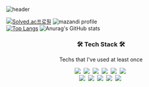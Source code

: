 ![header](https://capsule-render.vercel.app/api?type=soft&color=auto&height=150&section=header&text=TaeYoonKwon&fontSize=70&animation=blink)

[![Solved.ac프로필](http://mazassumnida.wtf/api/v2/generate_badge?boj=tyoon97)](https://solved.ac/tyoon97)
![mazandi profile](http://mazandi.herokuapp.com/api?handle=tyoon97&theme=dark)  
[![Top Langs](https://github-readme-stats.vercel.app/api/top-langs/?username=tykwon97&layout=compact)](https://github.com/tykwon97/github-readme-stats)
![Anurag's GitHub stats](https://github-readme-stats.vercel.app/api?username=tykwon97&show_icons=true&theme=radical)

<h3 align="center">🛠 Tech Stack 🛠</h3>

<p align="center"> Techs that I've used at least once </p>

<p align="center">
  <img src="https://img.shields.io/badge/Java-007396?style=flat-square&logo=Java&logoColor=white"/></a>&nbsp 
  <img src="https://img.shields.io/badge/Python-3766AB?style=flat-square&logo=Python&logoColor=white"/></a>&nbsp 
  <img src="https://img.shields.io/badge/Javascript-ffb13b?style=flat-square&logo=javascript&logoColor=white"/></a>&nbsp 
  <img src="https://img.shields.io/badge/react-61DAFB?style=flat-squar&logo=react&logoColor=black"/></a>&nbsp 
  <img src="https://img.shields.io/badge/Node.js-43853D?style=flat-square&logo=node.js&logoColor=white"/></a>&nbsp 
  <img src="https://img.shields.io/badge/Kotlin-0095D5?&style=flat-square&logo=kotlin&logoColor=white"/></a>&nbsp 
  <br>
  <img src="https://img.shields.io/badge/Mysql-E6B91E?style=flat-square&logo=MySql&logoColor=white"/></a>&nbsp 
  <img src="https://img.shields.io/badge/aws-333664?style=flat-square&logo=amazon-aws&logoColor=white"/></a>&nbsp 
  <img src="https://img.shields.io/badge/apache tomcat-F8DC75?style=flat-squar&logo=apachetomcat&logoColor=white"/></a>&nbsp 
  <img src="https://img.shields.io/badge/linux-FCC624?style=flat-squar&logo=linux&logoColor=black"/></a>&nbsp 
  <img src="https://img.shields.io/badge/github-181717?style=flat-squar&logo=github&logoColor=white"/></a>&nbsp 
</p>
<!--

  <img src="https://img.shields.io/badge/html-E34F26?style=flat-squar&logo=html5&logoColor=white"/></a>&nbsp 
  <img src="https://img.shields.io/badge/css-1572B6?style=flat-squar&logo=css3&logoColor=white"/></a>&nbsp 
  <img src="https://img.shields.io/badge/C-A8B9CC?style=flat-square&logo=C&logoColor=white"/></a>&nbsp 
  <img src="https://img.shields.io/badge/C++-00599C?style=flat-square&logo=C%2B%2B&logoColor=white"/></a>&nbsp 
  <img src="https://img.shields.io/badge/jquery-0769AD?style=flat-squar&logo=jquery&logoColor=white"/></a>&nbsp 
  <img src="https://img.shields.io/badge/Spring-6DB33F?style=flat-squar&logo=Spring&logoColor=white"/></a>&nbsp 
  <img src="https://img.shields.io/badge/oracle-F80000?style=flat-squar&logo=oracle&logoColor=white"/></a>&nbsp 
  <img src="https://img.shields.io/badge/mariaDB-003545?style=flat-squar&logo=mariaDB&logoColor=white"/></a>&nbsp 
  <img src="https://img.shields.io/badge/vue.js-4FC08D?style=flat-squar&logo=vue.js&logoColor=white"/></a>&nbsp 
  <img src="https://img.shields.io/badge/bootstrap-7952B3?style=flat-square&logo=bootstrap&logoColor=white"/></a>&nbsp 

로고 꾸미는 법
https://dev.to/envoy_/150-badges-for-github-pnk
https://github.com/kyechan99/capsule-render#how-to-use

참조사이트
https://github.com/wookyoungkim/wookyoungkim/blob/main/README.md
https://velog.io/@woo0_hooo/Github-github-profile-%EA%B0%84%EC%A7%80%EB%82%98%EA%B2%8C-%EA%BE%B8%EB%AF%B8%EA%B8%B0
-->

